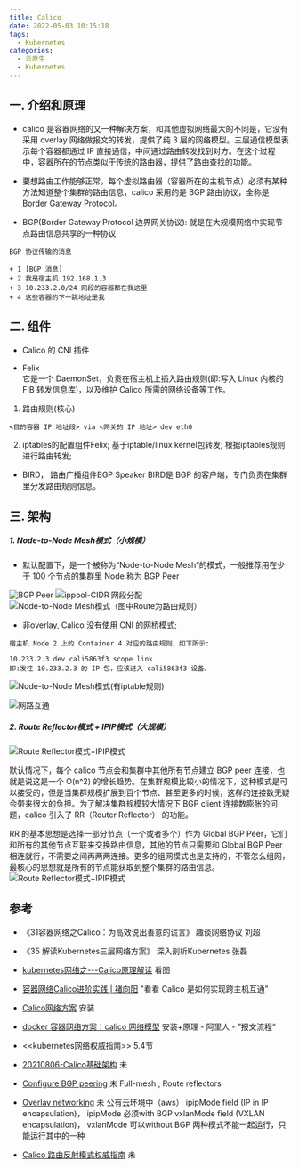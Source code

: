 ```yaml
---
title: Calico
date: 2022-05-03 10:15:18
tags:
  - Kubernetes
categories: 
  - 云原生
  - Kubernetes
---
```


<p></p>
<!-- more -->


## 一. 介绍和原理  

+ calico 是容器网络的又一种解决方案，和其他虚拟网络最大的不同是，它没有采用 overlay 网络做报文的转发，提供了纯 3 层的网络模型。三层通信模型表示每个容器都通过 IP 直接通信，中间通过路由转发找到对方。在这个过程中，容器所在的节点类似于传统的路由器，提供了路由查找的功能。

+ 要想路由工作能够正常，每个虚拟路由器（容器所在的主机节点）必须有某种方法知道整个集群的路由信息，calico 采用的是 BGP 路由协议，全称是 Border Gateway Protocol。

+ BGP(Border Gateway Protocol 边界网关协议): 就是在大规模网络中实现节点路由信息共享的一种协议

```
BGP 协议传输的消息

+ 1 [BGP 消息]
+ 2 我是宿主机 192.168.1.3
+ 3 10.233.2.0/24 网段的容器都在我这里 
+ 4 这些容器的下一跳地址是我  
```


## 二. 组件
+ Calico 的 CNI 插件

+ Felix    
  它是一个 DaemonSet，负责在宿主机上插入路由规则(即:写入 Linux 内核的 FIB 转发信息库)，以及维护 Calico 所需的网络设备等工作。

1. 路由规则(核心)  
```
<目的容器 IP 地址段> via <网关的 IP 地址> dev eth0
```


2. iptables的配置组件Felix;
基于iptable/linux kernel包转发;
根据iptables规则进行路由转发;


+ BIRD， 路由广播组件BGP Speaker
  BIRD是 BGP 的客户端，专门负责在集群里分发路由规则信息。


## 三. 架构
##### 1. Node-to-Node Mesh模式（小规模）
  - 默认配置下，是一个被称为“Node-to-Node Mesh”的模式，一般推荐用在少于 100 个节点的集群里
    Node 称为 BGP Peer 

   ![BGP Peer](.\k8sCalico\bgp-peer.png)
   ![ippool-CIDR 网段分配](.\k8sCalico\ippool.png)
   ![Node-to-Node Mesh模式（图中Route为路由规则）](.\k8sCalico\mesh-mode1.png)   

- 非overlay, Calico 没有使用 CNI 的网桥模式;

```
宿主机 Node 2 上的 Container 4 对应的路由规则，如下所示: 

10.233.2.3 dev cali5863f3 scope link   
即:发往 10.233.2.3 的 IP 包，应该进入 cali5863f3 设备。   
```

   ![Node-to-Node Mesh模式(有iptable规则)](.\k8sCalico\mesh-mode.png )


   ![网路互通](.\k8sCalico\link.png)

##### 2. Route Reflector模式 + IPIP模式（大规模）

   ![Route Reflector模式+IPIP模式](.\k8sCalico\route-reflector+ipip.png)

  默认情况下，每个 calico 节点会和集群中其他所有节点建立 BGP peer 连接，也就是说这是一个 O(n^2) 的增长趋势。在集群规模比较小的情况下，这种模式是可以接受的，但是当集群规模扩展到百个节点、甚至更多的时候，这样的连接数无疑会带来很大的负担。为了解决集群规模较大情况下 BGP client 连接数膨胀的问题，calico 引入了 RR（Router Reflector） 的功能。

  RR 的基本思想是选择一部分节点（一个或者多个）作为 Global BGP Peer，它们和所有的其他节点互联来交换路由信息，其他的节点只需要和 Global BGP Peer 相连就行，不需要之间再两两连接。更多的组网模式也是支持的，不管怎么组网，最核心的思想就是所有的节点能获取到整个集群的路由信息。
   ![Route Reflector模式+IPIP模式](.\k8sCalico\route-reflector.png)

## 参考
+ 《31容器网络之Calico：为高效说出善意的谎言》  趣谈网络协议  刘超
+ 《35  解读Kubernetes三层网络方案》  深入剖析Kubernetes  张磊
+ [kubernetes网络之---Calico原理解读](https://blog.csdn.net/ccy19910925/article/details/82423452)  看图
+ [容器网络Calico进阶实践 | 褚向阳](https://developer.aliyun.com/article/68558)  "看看 Calico 是如何实现跨主机互通"
+ [Calico网络方案](https://www.cnblogs.com/netonline/p/9720279.html) 安装
+ [docker 容器网络方案：calico 网络模型](https://cizixs.com/2017/10/19/docker-calico-network/) 安装+原理 - 阿里人 - ”报文流程“
+ <<kubernetes网络权威指南>>  5.4节


+ [20210806-Calico基础架构](https://www.yuque.com/wei.luo/cni/uf5hyp) 未
+ [Configure BGP peering](https://projectcalico.docs.tigera.io/archive/v3.20/networking/bgp) 未
Full-mesh , Route reflectors
+ [Overlay networking](https://projectcalico.docs.tigera.io/archive/v3.20/networking/vxlan-ipip)  未 
公有云环境中（aws）
ipipMode field (IP in IP encapsulation)， ipipMode 必须with BGP
vxlanMode field (VXLAN encapsulation)， vxlanMode 可以without BGP
两种模式不能一起运行，只能运行其中的一种
+ [Calico 路由反射模式权威指南](https://kubesphere.com.cn/blogs/calico-guide/) 未



